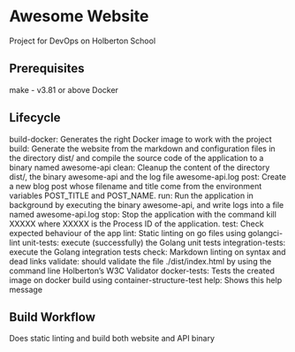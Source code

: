 # Awesome Website

Project for DevOps on Holberton School

## Prerequisites

make - v3.81 or above Docker

## Lifecycle

build-docker: Generates the right Docker image to work with the project
build: Generate the website from the markdown and configuration files
in the directory dist/ and compile the source code of the application
to a binary named awesome-api
clean: Cleanup the content of the directory dist/, the binary awesome-api
and the log file awesome-api.log post: Create a new blog post whose
filename and title come from the environment variables POST_TITLE and POST_NAME.
run: Run the application in background by executing the binary awesome-api,
and write logs into a file named awesome-api.log stop: Stop the application
with the command kill XXXXX where XXXXX is the Process ID of the application.
test: Check expected behaviour of the app
lint: Static linting on go files using golangci-lint
unit-tests: execute (successfully) the Golang unit tests
integration-tests: execute the Golang integration tests
check: Markdown linting on syntax and dead links
validate: should validate the file ./dist/index.html by using the command
line Holberton’s W3C Validator docker-tests: Tests the created
image on docker build using container-structure-test
help: Shows this help message

## Build Workflow

Does static linting and build both website and API binary
